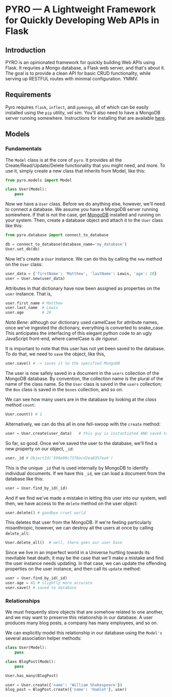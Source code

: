 # PYRO — A Lightweight Framework for Quickly Developing Web APIs in Flask

## Introduction

PYRO is an opinionated framework for quickly building Web APIs using Flask. It
requries a Mongo database, a Flask web server, and that's about it. The goal is
to provide a clean API for basic CRUD functionality, while serving up RESTFUL
routes with minimal configuration. YMMV.

## Requirements

Pyro requires `flask`, `inflect`, and `pymongo`, all of which can be easily
installed using the `pip` utility, *vel sim*. You'll also need to have a
MongoDB server running somewhere. Instructions for installing that are
available [here](https://goo.gl/pbiPSB).

## Models

### Fundamentals

The `Model` class is at the core of `pyro`. It provides all the
Create/Read/Update/Delete functionality that you might need, and more. To use
it, simply create a new class that inherits from Model, like this:


```python
from pyro.models import Model

class User(Model):
    pass
```

Now we have a `User` class. Before we do anything else, however, we'll need to
connect a database. We assume you have a MongoDB server running somewhere. If
that is not the case, get [MongoDB](https://goo.gl/pbiPSB) installed and
running on your system. Then, create a database object and attach it to the
`User` class like this:

```python
from pyro.database import connect_to_database

db = connect_to_database(database_name='my_database')
User.set_db(db)
```

Now let's create a `User` instance. We can do this by calling the `new`
method on the `User` class:

```python
user_data = {'firstName': 'Matthew', 'lastName': Lewis, 'age': 28}
user = User.new(user_data)
```

Attributes in that dictionary have now been assigned as properties on the
`user` instance. That is,

```python
user.first_name # Matthew
user.last_name  # Lewis
user.age        # 28
```

*Nota Bene*: although our dictionary used camelCase for attribute names, once
we've ingested the dictionary, everything is converted to snake_case. This
anticipates the interfacing of this elegant python code to an ugly JavaScript
front-end, where camelCase is *de rigueur*.

It is important to note that this user has not yet been saved to the database.
To do that, we need to `save` the object, like this,

```python
user.save() # -> saves it to the specified MongoDB
```

The user is now safely saved in a document in the `users` collection of the
MongoDB database. By convention, the collection name is the plural of the name
of the class name. So the `User` class is saved in the `users` collection; the
`Box` class is saved in the `boxes` collection, and so on.

We can see how many users are in the database by looking at
the *class* method `count`:

```python
User.count() # 1
```

Alternatively, we can do this all in one fell-swoop with the `create` method:

```python
user = User.create(user_data)   # this guy is instantiated AND saved to DB
```

So far, so good. Once we've saved the user to the database, we'll find a new
property on our object, `_id`:

```python
user._id # ObjectId('596e99c7378acd2ea8357ea4')
```

This is the unique `_id` that is used internally by MongoDB to identify
individual documents. If we have this `_id`, we can load a document from the
database like this:

```python
user = User.find_by_id(_id)
```

And if we find we've made a mistake in letting this user into our system, well
then, we have access to the `delete` method on the user object:

```python
user.delete() # goodbye cruel world
```

This deletes that user from the MongoDB. If we're feeling particularly
misanthropic, however, we can destroy all the users at once by calling
`delete_all`:

```python
User.delete_all()  # well, there goes our user base
```

Since we live in an imperfect world in a Universe hurtling towards its
inevitable heat death, it may be the case that we'll make a mistake and find
the user instance needs updating. In that case, we can update the offending
properties on the user instance, and then call its `update` method:

```python
user = User.find_by_id(_id)
user.age = 41 # slightly more accurate
user.save() # saved to database
```

### Relationships

We must frequently store objects that are somehow related to one another, and
we may want to preserve this relationship in our database. A user produces many
blog posts, a company has many employees, and so on. 

We can explicitly model this relationship in our database using the `Model's`
several association helper methods:

```python
class User(Model):
    pass

class BlogPost(Model):
    pass

User.has_many(BlogPost)

user = User.create({'name': 'William Shakespeare'})
blog_post = BlogPost.create({'name': 'Hamlet'}, user)
```



